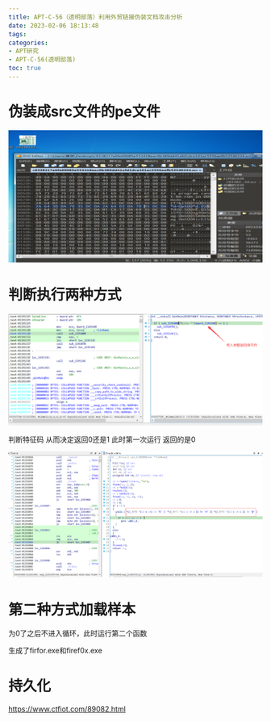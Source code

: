 ```yaml
---
title: APT-C-56（透明部落）利用外贸链接伪装文档攻击分析
date: 2023-02-06 18:13:48
tags:
categories:
- APT研究
- APT-C-56(透明部落)
toc: true
---
```






# 伪装成src文件的pe文件

![](APT-C-56（透明部落）利用外贸链接伪装文档攻击分析/1.png)

# 判断执行两种方式

![](APT-C-56（透明部落）利用外贸链接伪装文档攻击分析/2.png)

判断特征码 从而决定返回0还是1 此时第一次运行 返回的是0

![](APT-C-56（透明部落）利用外贸链接伪装文档攻击分析/3.png)

# 第二种方式加载样本

为0了之后不进入循环，此时运行第二个函数 

生成了firfor.exe和firef0x.exe



# 持久化

https://www.ctfiot.com/89082.html
